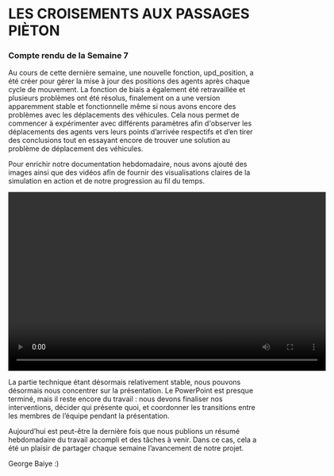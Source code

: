 # LES CROISEMENTS AUX PASSAGES PIÈTON

### Compte rendu de la Semaine 7

Au cours de cette dernière semaine, une nouvelle fonction, upd_position, a été créer pour gérer la mise à jour des positions des agents après chaque cycle de mouvement. La fonction de biais a également été retravaillée et plusieurs problèmes ont été résolus, finalement on a une version apparemment stable et fonctionnelle même si nous avons encore des problèmes avec les déplacements des véhicules. Cela nous permet de commencer à expérimenter avec différents paramètres afin d'observer les déplacements des agents vers leurs points d’arrivée respectifs et d’en tirer des conclusions tout en essayant encore de trouver une solution au problème de déplacement des véhicules.

Pour enrichir notre documentation hebdomadaire, nous avons ajouté des images ainsi que des vidéos afin de fournir des visualisations claires de la simulation en action et de notre progression au fil du temps.

<video width="640" height="360" controls>
  <source src="https://are2dynamic.github.io/are2dynamic_2025.github.io/Enregistrement de lécran 2025-04-21 222401.mp4" type="video/mp4">
 
</video>


La partie technique étant désormais relativement stable, nous pouvons désormais nous concentrer sur la présentation. Le PowerPoint est presque terminé, mais il reste encore du travail : nous devons finaliser nos interventions, décider qui présente quoi, et coordonner les transitions entre les membres de l’équipe pendant la présentation. 

Aujourd’hui est peut-être la dernière fois que nous publions un résumé hebdomadaire du travail accompli et des tâches à venir. Dans ce cas, cela a été un plaisir de partager chaque semaine l’avancement de notre projet.

George Baiye :)
